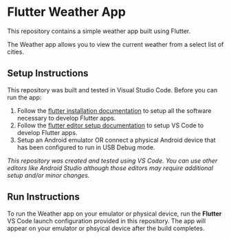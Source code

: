 # Flutter Weather App

This repository contains a simple weather app built using Flutter.

The Weather app allows you to view the current weather from a select list of cities.

## Setup Instructions

This repository was built and tested in Visual Studio Code. Before you can run the app:

1. Follow the [flutter installation documentation](https://flutter.dev/docs/get-started/install) to setup all the software necessary to develop Flutter apps.
2. Follow the [flutter editor setup documentation](https://flutter.dev/docs/get-started/editor?tab=vscode) to setup VS Code to develop Flutter apps.
3. Setup an Android emulator OR connect a physical Android device that has been configured to run in USB Debug mode.

*This repository was created and tested using VS Code. You can use other editors like Android Studio although those editors may require additional setup and/or minor changes.*

## Run Instructions

To run the Weather app on your emulator or physical device, run the **Flutter** VS Code launch configuration provided in this repository. The app will appear on your emulator or phsyical device after the build completes.
